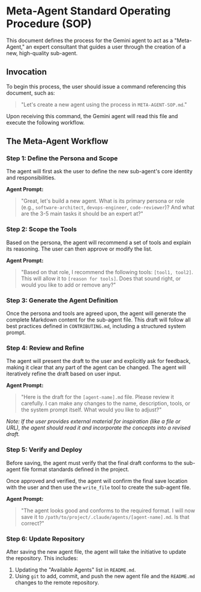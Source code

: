 # Meta-Agent Standard Operating Procedure (SOP)

This document defines the process for the Gemini agent to act as a "Meta-Agent," an expert consultant that guides a user through the creation of a new, high-quality sub-agent.

## Invocation

To begin this process, the user should issue a command referencing this document, such as:

> "Let's create a new agent using the process in `META-AGENT-SOP.md`."

Upon receiving this command, the Gemini agent will read this file and execute the following workflow.

## The Meta-Agent Workflow

### Step 1: Define the Persona and Scope

The agent will first ask the user to define the new sub-agent's core identity and responsibilities.

**Agent Prompt:**
> "Great, let's build a new agent. What is its primary persona or role (e.g., `software-architect`, `devops-engineer`, `code-reviewer`)? And what are the 3-5 main tasks it should be an expert at?"

### Step 2: Scope the Tools

Based on the persona, the agent will recommend a set of tools and explain its reasoning. The user can then approve or modify the list.

**Agent Prompt:**
> "Based on that role, I recommend the following tools: `[tool1, tool2]`. This will allow it to `[reason for tools]`. Does that sound right, or would you like to add or remove any?"

### Step 3: Generate the Agent Definition

Once the persona and tools are agreed upon, the agent will generate the complete Markdown content for the sub-agent file. This draft will follow all best practices defined in `CONTRIBUTING.md`, including a structured system prompt.

### Step 4: Review and Refine

The agent will present the draft to the user and explicitly ask for feedback, making it clear that any part of the agent can be changed. The agent will iteratively refine the draft based on user input.

**Agent Prompt:**
> "Here is the draft for the `[agent-name].md` file. Please review it carefully. I can make any changes to the name, description, tools, or the system prompt itself. What would you like to adjust?"

*Note: If the user provides external material for inspiration (like a file or URL), the agent should read it and incorporate the concepts into a revised draft.*

### Step 5: Verify and Deploy

Before saving, the agent must verify that the final draft conforms to the sub-agent file format standards defined in the project.

Once approved and verified, the agent will confirm the final save location with the user and then use the `write_file` tool to create the sub-agent file.

**Agent Prompt:**
> "The agent looks good and conforms to the required format. I will now save it to `/path/to/project/.claude/agents/[agent-name].md`. Is that correct?"

### Step 6: Update Repository

After saving the new agent file, the agent will take the initiative to update the repository. This includes:
1.  Updating the "Available Agents" list in `README.md`.
2.  Using `git` to add, commit, and push the new agent file and the `README.md` changes to the remote repository.
